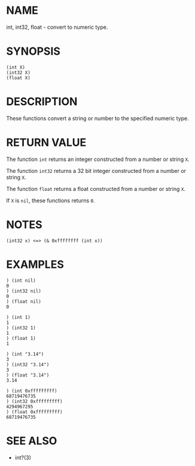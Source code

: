 # NAME
int, int32, float - convert to numeric type.

# SYNOPSIS

    (int X)
    (int32 X)
    (float X)

# DESCRIPTION
These functions convert a string or number to the specified numeric type.

# RETURN VALUE
The function `int` returns an integer constructed from a number or string `X`.

The function `int32` returns a 32 bit integer constructed from a number or string `X`.

The function `float` returns a float constructed from a number or string `X`.

If `X` is `nil`, these functions returns `0`.

# NOTES

    (int32 x) <=> (& 0xffffffff (int x))

# EXAMPLES

    ) (int nil)
    0
    ) (int32 nil)
    0
    ) (float nil)
    0

    ) (int 1)
    1
    ) (int32 1)
    1
    ) (float 1)
    1

    ) (int "3.14")
    3
    ) (int32 "3.14")
    3
    ) (float "3.14")
    3.14

    ) (int 0xfffffffff)
    68719476735
    ) (int32 0xfffffffff)
    4294967295
    ) (float 0xfffffffff)
    68719476735

# SEE ALSO
- int?(3)
